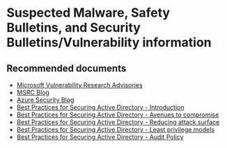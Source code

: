 <properties
	pageTitle="Suspected Malware, Safety Bulletins, and Security Bulletins/Vulnerability information"
	description="Suspected Malware, Safety Bulletins, and Security Bulletins/Vulnerability information"
	service="microsoft.compute"
	resource="virtualmachines"
	authors="scottazure"
	displayOrder=""
	selfHelpType="generic"
	supportTopicIds="32565564"
	resourceTags="Windows"
	productPesIds="14749"
	cloudEnvironments="public"
/>

# Suspected Malware, Safety Bulletins, and Security Bulletins/Vulnerability information

## **Recommended documents**
* [Microsoft Vulnerability Research Advisories](https://docs.microsoft.com/security-updates/VulnerabilityResearchAdvisories/microsoftvulnerabilityresearchadvisories)<br>
* [MSRC Blog](https://blogs.technet.microsoft.com/msrc/)<br>
* [Azure Security Blog](https://blogs.msdn.microsoft.com/azuresecurity/)<br>
* [Best Practices for Securing Active Directory - Introduction](https://docs.microsoft.com/windows-server/identity/ad-ds/manage/component-updates/introduction)<br>
* [Best Practices for Securing Active Directory - Avenues to compromise](https://docs.microsoft.com/windows-server/identity/ad-ds/plan/security-best-practices/avenues-to-compromise)<br>
* [Best Practices for Securing Active Directory - Reducing attack surface](https://docs.microsoft.com/windows-server/identity/ad-ds/plan/security-best-practices/reducing-the-active-directory-attack-surface)<br>
* [Best Practices for Securing Active Directory - Least privilege models](https://docs.microsoft.com/windows-server/identity/ad-ds/plan/security-best-practices/implementing-least-privilege-administrative-models)<br>
* [Best Practices for Securing Active Directory - Audit Policy](https://docs.microsoft.com/windows-server/identity/ad-ds/plan/security-best-practices/audit-policy-recommendations)
